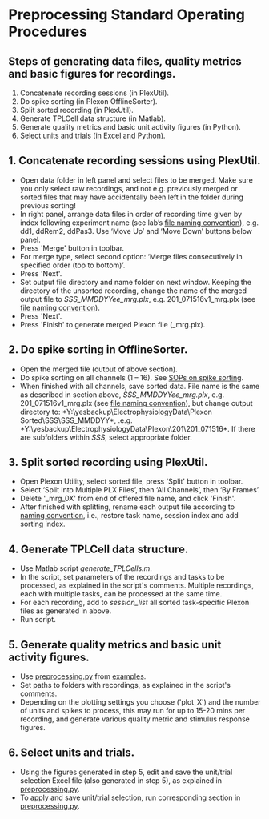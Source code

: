 # Preprocessing Standard Operating Procedures

## Steps of generating data files, quality metrics and basic figures for recordings.

1. Concatenate recording sessions (in PlexUtil).
2. Do spike sorting (in Plexon OfflineSorter).
3. Split sorted recording (in PlexUtil).
4. Generate TPLCell data structure (in Matlab).
5. Generate quality metrics and basic unit activity figures (in Python).
6. Select units and trials (in Excel and Python).


## 1. Concatenate recording sessions using PlexUtil.

- Open data folder in left panel and select files to be merged. Make sure you only select raw recordings, and not e.g. previously merged or sorted files that may have accidentally been left in the folder during previous sorting!
- In right panel, arrange data files in order of recording time given by index following experiment name (see lab’s [file naming convention](https://github.com/davidsamu/seal/blob/master/doc/SOPs/Naming%20conventions.md)), e.g. dd1, ddRem2, ddPas3. Use ‘Move Up’ and ‘Move Down’ buttons below panel.
- Press 'Merge' button in toolbar.
- For merge type, select second option: ‘Merge files consecutively in specified order (top to bottom)’.
- Press 'Next'.
- Set output file directory and name folder on next window. Keeping the directory of the unsorted recording, change the name of the merged output file to *SSS_MMDDYYee_mrg.plx*, e.g. 201_071516v1_mrg.plx (see [file naming convention](https://github.com/davidsamu/seal/blob/master/doc/SOPs/Naming%20conventions.md)).
- Press 'Next'.
- Press 'Finish' to generate merged Plexon file (_mrg.plx).

## 2. Do spike sorting in OfflineSorter.

- Open the merged file (output of above section).
- Do spike sorting on all channels (1 – 16). See [SOPs on spike sorting](https://github.com/davidsamu/seal/blob/master/doc/SOPs/Spike%20sorting%20SOPs.md).
- When finished with all channels, save sorted data. File name is the same as described in section above, *SSS_MMDDYYee_mrg.plx*, e.g. 201_071516v1_mrg.plx (see [file naming convention](https://github.com/davidsamu/seal/blob/master/doc/SOPs/Naming%20conventions.md)), but change output directory to: *Y:\yesbackup\ElectrophysiologyData\Plexon Sorted\SSS\SSS_MMDDYY\*, .e.g. *Y:\yesbackup\ElectrophysiologyData\Plexon\201\201_071516\*. If there are subfolders within *SSS*, select appropriate folder.

## 3. Split sorted recording using PlexUtil.

- Open Plexon Utility, select sorted file, press 'Split' button in toolbar.
- Select ‘Split into Multiple PLX Files’, then ‘All Channels’, then ‘By Frames’.
- Delete '_mrg_0X' from end of offered file name, and click 'Finish'.
- After finished with splitting, rename each output file according to [naming convention](https://github.com/davidsamu/seal/blob/master/doc/SOPs/Naming%20conventions.md), i.e., restore task name, session index and add sorting index.


## 4. Generate TPLCell data structure.

- Use Matlab script *generate_TPLCells.m*.
- In the script, set parameters of the recordings and tasks to be processed, as explained in the script's comments. Multiple recordings, each with multiple tasks, can be processed at the same time.
- For each recording, add to *session_list* all sorted task-specific Plexon files as generated in above.
- Run script.

## 5. Generate quality metrics and basic unit activity figures.

- Use [preprocessing.py](https://github.com/davidsamu/seal/blob/master/examples/preprocessing.py) from [examples](https://github.com/davidsamu/seal/tree/master/examples).
- Set paths to folders with recordings, as explained in the script's comments.
- Depending on the plotting settings you choose ('plot_X') and the number of units and spikes to process, this may run for up to 15-20 mins per recording, and generate various quality metric and stimulus response figures.

## 6. Select units and trials.

- Using the figures generated in step 5, edit and save the unit/trial selection Excel file (also generated in step 5), as explained in [preprocessing.py](https://github.com/davidsamu/seal/blob/master/examples/preprocessing.py).
- To apply and save unit/trial selection, run corresponding section in [preprocessing.py](https://github.com/davidsamu/seal/blob/master/examples/preprocessing.py).
